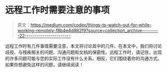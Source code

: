 # 远程工作时需要注意的事项

> 原文：<https://medium.com/codex/things-to-watch-out-for-while-working-remotely-f8b4e4d882f9?source=collection_archive---------22----------------------->

远程工作时有几件事情需要注意，本文将讨论其中的几件。在本文中，我们将讨论歧视、与残疾相关的问题、沟通问题和文档的保密性。远程工作时，请记住，出现的许多问题可能与您的实际工作没有什么关系。相反，它们围绕着你的沟通方式。如果你想避免这样的问题，请继续阅读！